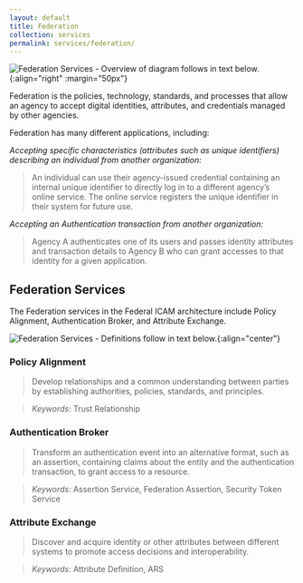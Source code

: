 ```yaml
---
layout: default
title: Federation
collection: services
permalink: services/federation/
---
```


![Federation Services - Overview of diagram follows in text below.]({{site.baseurl}}/img/services/FederationServices.png){:align="right" :margin="50px"}

Federation is the policies, technology, standards, and processes that allow an agency to accept digital identities, attributes, and credentials managed by other agencies.

Federation has many different applications, including:

*Accepting specific characteristics (attributes such as unique identifiers) describing an individual from another organization:*

> An individual can use their agency-issued credential containing an internal unique identifier to directly log in to a different agency’s online service. The online service registers the unique identifier in their system for future use.

*Accepting an Authentication transaction from another organization:*

> Agency A authenticates one of its users and passes identity attributes and transaction details to Agency B who can grant accesses to that identity for a given application.

## Federation Services
The Federation services in the Federal ICAM architecture include Policy Alignment, Authentication Broker, and Attribute Exchange.

![Federation Services - Definitions follow in text below.]({{site.baseurl}}/img/services/FederationServiceDefinitions.png){:align="center"}

### Policy Alignment

> Develop relationships and a common understanding between parties by establishing authorities, policies, standards, and principles.

> *Keywords*: Trust Relationship

### Authentication Broker

> Transform an authentication event into an alternative format, such as an assertion, containing claims about the entity and the authentication transaction, to grant access to a resource. 

> *Keywords*: Assertion Service, Federation Assertion, Security Token Service

### Attribute Exchange

> Discover and acquire identity or other attributes between different systems to promote access decisions and interoperability.

> *Keywords*: Attribute Definition, ARS

